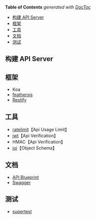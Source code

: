 <!-- START doctoc generated TOC please keep comment here to allow auto update -->
<!-- DON'T EDIT THIS SECTION, INSTEAD RE-RUN doctoc TO UPDATE -->
**Table of Contents**  *generated with [DocToc](https://github.com/thlorenz/doctoc)*

- [构建 API Server](#%E6%9E%84%E5%BB%BA-api-server)
- [框架](#%E6%A1%86%E6%9E%B6)
- [工具](#%E5%B7%A5%E5%85%B7)
- [文档](#%E6%96%87%E6%A1%A3)
- [测试](#%E6%B5%8B%E8%AF%95)

<!-- END doctoc generated TOC please keep comment here to allow auto update -->

## 构建 API Server

## 框架

- Koa
- [feathersjs](https://feathersjs.com/)
- [Restify](http://restify.com/)

## 工具

- [ratelimit](https://github.com/koajs/ratelimit)【Api Usage Limit】
- [jwt](https://github.com/koajs/jwt)【Api Verification】
- HMAC【Api Verification】
- [joi](https://github.com/hapijs/joi)【Object Schema】

## 文档

- [API Blueprint](https://apiblueprint.org/)
- [Swagger](http://swagger.io/)

## 测试

- [supertest](https://www.npmjs.com/package/supertest)